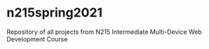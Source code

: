 # n215spring2021
 Repository of all projects from N215 Intermediate Multi-Device Web Development Course
